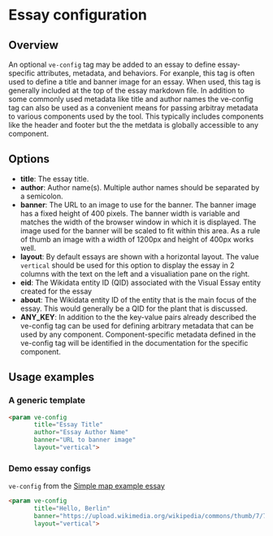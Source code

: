 # Essay configuration

## Overview

An optional `ve-config` tag may be added to an essay to define essay-specific attributes, metadata, and behaviors.  For exanple, this tag is often used to define a title and banner image for an essay.  When used, this tag is generally included at the top of the essay markdown file.  In addition to some commonly used metadata like title and author names the ve-config tag can also be used as a convenient means for passing arbitray metadata to various components used by the tool.  This typically includes components like the header and footer but the the metdata is globally accessible to any component.

## Options

- __title__:  The essay title.
- __author__:  Author name(s).  Multiple author names should be separated by a semicolon.
- __banner__:  The URL to an image to use for the banner.  The banner image has a fixed height of 400 pixels.  The banner width is variable and matches the width of the browser window in which it is displayed.  The image used for the banner will be scaled to fit within this area.  As a rule of thumb an image with a width of 1200px and height of 400px works well.
- __layout__:  By default essays are shown with a horizontal layout.  The value `vertical` should be used for this option to display the essay in 2 columns with the text on the left and a visualiation pane on the right.
- __eid__:  The Wikidata entity ID (QID) associated with the Visual Essay entity created for the essay
- __about__:  The Wikidata entity ID of the entity that is the main focus of the essay.  This would generally be a QID for the plant that is discussed.
- __ANY_KEY__:  In addition to the the key-value pairs already described the ve-config tag can be used for defining arbitrary metadata that can be used by any component.  Component-specific metadata defined in the ve-config tag will be identified in the documentation for the specific component.

## Usage examples

### A generic template

```html
<param ve-config
       title="Essay Title"
       author="Essay Author Name"
       banner="URL to banner image"
       layout="vertical">
```

### Demo essay configs

`ve-config` from the [Simple map example essay](/samples/simple-map.md)

```html
<param ve-config
       title="Hello, Berlin"
       banner="https://upload.wikimedia.org/wikipedia/commons/thumb/7/75/WorldMap-A_with_Frame.png/1024px-WorldMap-A_with_Frame.png"
       layout="vertical">
```
